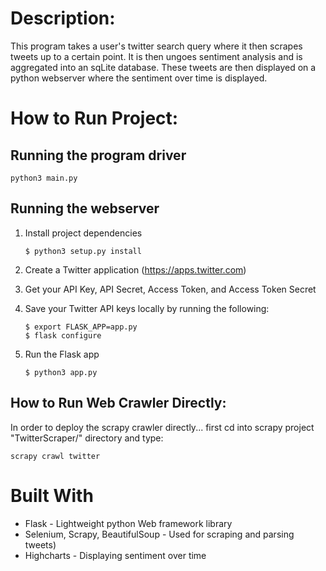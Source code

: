 # Description:
This program takes a user's twitter search query where it then scrapes tweets up to a certain
point. It is then ungoes sentiment analysis and is aggregated into an sqLite database. These tweets
are then displayed on a python webserver where the sentiment over time is displayed.

# How to Run Project:
## Running the program driver
    python3 main.py

## Running the webserver
1. Install project dependencies

    ```
    $ python3 setup.py install
    ```
2. Create a Twitter application (https://apps.twitter.com)
3. Get your API Key, API Secret, Access Token, and Access Token Secret
4. Save your Twitter API keys locally by running the following:

    ```
    $ export FLASK_APP=app.py
    $ flask configure
    ```
5. Run the Flask app
    ```
    $ python3 app.py
    ```
## How to Run Web Crawler Directly:
In order to deploy the scrapy crawler directly... first cd into scrapy project "TwitterScraper/"
directory and type:
    
    scrapy crawl twitter

# Built With
- Flask - Lightweight python Web framework library
- Selenium, Scrapy, BeautifulSoup - Used for scraping and parsing tweets)  
- Highcharts - Displaying sentiment over time
